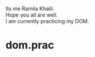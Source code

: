Its me Ramila Khalil.
<br>
Hope you all are well.
<br>
I am currently practicing my DOM.

# dom.prac
